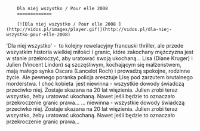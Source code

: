 
        Dla niej wszystko / Pour elle 2008 
        =============
        
        [![Dla niej wszystko / Pour elle 2008 ](http://vidos.pl/images/player.gif)](http://vidos.pl/dla-niej-wszystko-pour-elle-2008)
        
        
 'Dla niej wszystko' -  to kolejny rewelacyjny francuski thriller, ale przede wszystkim historia wielkiej miłości i granic, które zakochany mężczyzna jest w stanie przekroczyć, aby uratować swoją ukochaną... Lisa (Diane Kruger) i Julien (Vincent Lindon) są szczęśliwym, kochającym się małżeństwem, mają małego synka Oscara (Lancelot Roch) i prowadzą spokojne, rodzinne życie. Ale pewnego poranka policja aresztuje Lisę pod zarzutem brutalnego morderstwa. I choć kobieta  jest niewinna - wszystkie dowody świadczą przeciwko niej. Zostaje skazana na 20 lat więzienia. Julien zrobi teraz wszystko, żeby uratować ukochaną. Nawet jeśli będzie to oznaczało przekroczenie granic prawa...   ... niewinna - wszystkie dowody świadczą przeciwko niej. Zostaje skazana na 20 lat więzienia. Julien zrobi teraz wszystko, żeby uratować ukochaną. Nawet jeśli będzie to oznaczało przekroczenie granic prawa...
    
